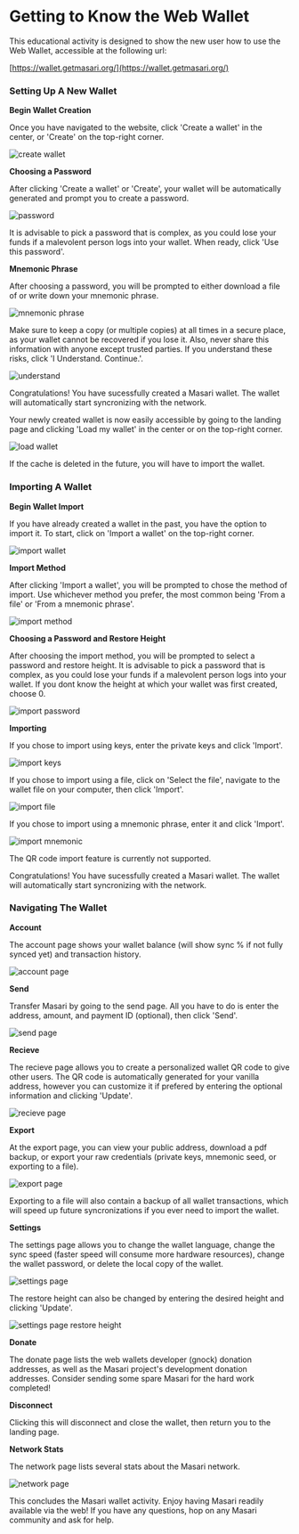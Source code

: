 # Getting to Know the Web Wallet

This educational activity is designed to show the new user how to use the Web Wallet, accessible at the following url:

[https://wallet.getmasari.org/](https://wallet.getmasari.org/)

### Setting Up A New Wallet

**Begin Wallet Creation**

Once you have navigated to the website, click 'Create a wallet' in the center, or 'Create' on the top-right corner.

![create wallet](https://raw.githubusercontent.com/JeuTheIdit/Masari-Marketing/master/Tutorials/Web-Wallet/Images/create%20wallet.PNG)

**Choosing a Password**

After clicking 'Create a wallet' or 'Create', your wallet will be automatically generated and prompt you to create a password.

![password](https://raw.githubusercontent.com/JeuTheIdit/Masari-Marketing/master/Tutorials/Web-Wallet/Images/password.PNG)

It is advisable to pick a password that is complex, as you could lose your funds if a malevolent person logs into your wallet. When ready, click 'Use this password'.

**Mnemonic Phrase**

After choosing a password, you will be prompted to either download a file of or write down your mnemonic phrase.

![mnemonic phrase](https://raw.githubusercontent.com/JeuTheIdit/Masari-Marketing/master/Tutorials/Web-Wallet/Images/mnemonic%20seed.PNG)

Make sure to keep a copy (or multiple copies) at all times in a secure place, as your wallet cannot be recovered if you lose it. Also, never share this information with anyone except trusted parties. If you understand these risks, click 'I Understand. Continue.'.

![understand](https://raw.githubusercontent.com/JeuTheIdit/Masari-Marketing/master/Tutorials/Web-Wallet/Images/understand.PNG)

Congratulations! You have sucessfully created a Masari wallet. The wallet will automatically start syncronizing with the network.

Your newly created wallet is now easily accessible by going to the landing page and clicking 'Load my wallet' in the center or on the top-right corner. 

![load wallet](https://raw.githubusercontent.com/JeuTheIdit/Masari-Marketing/master/Tutorials/Web-Wallet/Images/load%20wallet.PNG)

If the cache is deleted in the future, you will have to import the wallet.

### Importing A Wallet

**Begin Wallet Import**

If you have already created a wallet in the past, you have the option to import it. To start, click on 'Import a wallet' on the top-right corner.

![import wallet](https://raw.githubusercontent.com/JeuTheIdit/Masari-Marketing/master/Tutorials/Web-Wallet/Images/import%20wallet.PNG)

**Import Method**

After clicking 'Import a wallet', you will be prompted to chose the method of import. Use whichever method you prefer, the most common being 'From a file' or 'From a mnemonic phrase'.

![import method](https://raw.githubusercontent.com/JeuTheIdit/Masari-Marketing/master/Tutorials/Web-Wallet/Images/import%20method.PNG)

**Choosing a Password and Restore Height**

After choosing the import method, you will be prompted to select a password and restore height. It is advisable to pick a password that is complex, as you could lose your funds if a malevolent person logs into your wallet. If you dont know the height at which your wallet was first created, choose 0.

![import password](https://raw.githubusercontent.com/JeuTheIdit/Masari-Marketing/master/Tutorials/Web-Wallet/Images/import%20password.PNG)

**Importing**

If you chose to import using keys, enter the private keys and click 'Import'.

![import keys](https://raw.githubusercontent.com/JeuTheIdit/Masari-Marketing/master/Tutorials/Web-Wallet/Images/import%20keys.PNG)

If you chose to import using a file, click on 'Select the file', navigate to the wallet file on your computer, then click 'Import'.

![import file](https://raw.githubusercontent.com/JeuTheIdit/Masari-Marketing/master/Tutorials/Web-Wallet/Images/import%20file.PNG)

If you chose to import using a mnemonic phrase, enter it and click 'Import'.

![import mnemonic](https://raw.githubusercontent.com/JeuTheIdit/Masari-Marketing/master/Tutorials/Web-Wallet/Images/import%20mnemonic%20phrase.PNG)

The QR code import feature is currently not supported.

Congratulations! You have sucessfully created a Masari wallet. The wallet will automatically start syncronizing with the network.

### Navigating The Wallet

**Account**

The account page shows your wallet balance (will show sync % if not fully synced yet) and transaction history.

![account page](https://raw.githubusercontent.com/JeuTheIdit/Masari-Marketing/master/Tutorials/Web-Wallet/Images/account%20page.PNG)

**Send**

Transfer Masari by going to the send page. All you have to do is enter the address, amount, and payment ID (optional), then click 'Send'.

![send page](https://raw.githubusercontent.com/JeuTheIdit/Masari-Marketing/master/Tutorials/Web-Wallet/Images/send%20page.PNG)

**Recieve**

The recieve page allows you to create a personalized wallet QR code to give other users. The QR code is automatically generated for your vanilla address, however you can customize it if prefered by entering the optional information and clicking 'Update'.

![recieve page](https://raw.githubusercontent.com/JeuTheIdit/Masari-Marketing/master/Tutorials/Web-Wallet/Images/recieve%20page.PNG)

**Export**

At the export page, you can view your public address, download a pdf backup, or export your raw credentials (private keys, mnemonic seed, or exporting to a file).

![export page](https://raw.githubusercontent.com/JeuTheIdit/Masari-Marketing/master/Tutorials/Web-Wallet/Images/export%20page.PNG)

Exporting to a file will also contain a backup of all wallet transactions, which will speed up future syncronizations if you ever need to import the wallet.

**Settings**

The settings page allows you to change the wallet language, change the sync speed (faster speed will consume more hardware resources), change the wallet password, or delete the local copy of the wallet.

![settings page](https://raw.githubusercontent.com/JeuTheIdit/Masari-Marketing/master/Tutorials/Web-Wallet/Images/settings%20page.PNG)

The restore height can also be changed by entering the desired height and clicking 'Update'.

![settings page restore height](https://raw.githubusercontent.com/JeuTheIdit/Masari-Marketing/master/Tutorials/Web-Wallet/Images/settings%20page%20restore%20height.PNG)

**Donate**

The donate page lists the web wallets developer (gnock) donation addresses, as well as the Masari project's development donation addresses. Consider sending some spare Masari for the hard work completed!

**Disconnect**

Clicking this will disconnect and close the wallet, then return you to the landing page.

**Network Stats**

The network page lists several stats about the Masari network.

![network page](https://raw.githubusercontent.com/JeuTheIdit/Masari-Marketing/master/Tutorials/Web-Wallet/Images/network%20stats%20page.PNG)

This concludes the Masari wallet activity. Enjoy having Masari readily available via the web! If you have any questions, hop on any Masari community and ask for help.
